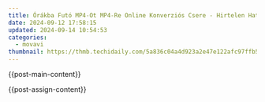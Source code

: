 ```yaml
---
title: Órákba Futó MP4-Ot MP4-Re Online Konverziós Csere - Hirtelen Hatósággal Kapott Digitalizációs Alfanéző
date: 2024-09-12 17:58:15
updated: 2024-09-14 10:54:53
categories:
  - movavi
thumbnail: https://thmb.techidaily.com/5a836c04a4d923a2e47e122afc97ffb5e93afa98d18b4563b5a8924a658295ed.jpg
---
```


{{post-main-content}}

<ins class="adsbygoogle"
     style="display:block"
     data-ad-format="autorelaxed"
     data-ad-client="ca-pub-7571918770474297"
     data-ad-slot="1223367746"></ins>

{{post-assign-content}}

<ins class="adsbygoogle"
     style="display:block"
     data-ad-client="ca-pub-7571918770474297"
     data-ad-slot="8358498916"
     data-ad-format="auto"
     data-full-width-responsive="true"></ins>
